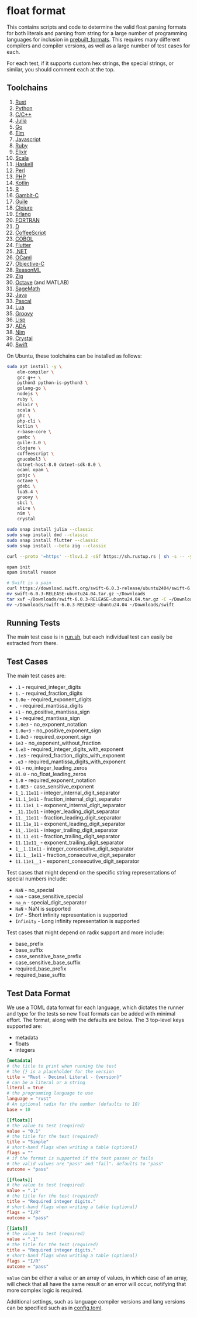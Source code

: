 # float format

This contains scripts and code to determine the valid float parsing formats for both literals and parsing from string for a large number of programming languages for inclusion in [prebuilt_formats](https://github.com/Alexhuszagh/rust-lexical/blob/main/lexical-util/src/prebuilt_formats.rs). This requires many different compilers and compiler versions, as well as a large number of test cases for each.

For each test, if it supports custom hex strings, the special strings, or similar, you should comment each at the top.

## Toolchains

1. [Rust](https://rustup.rs/)
2. [Python](https://www.python.org/downloads/)
3. [C/C++](https://gcc.gnu.org/)
4. [Julia](https://julialang.org/)
5. [Go](https://go.dev/)
6. [Elm](https://elm-lang.org/)
7. [Javascript](https://developer.mozilla.org/en-US/docs/Web/JavaScript)
8. [Ruby](https://www.ruby-lang.org/en/)
9. [Elixir](https://elixir-lang.org/)
10. [Scala](https://www.scala-lang.org/)
11. [Haskell](https://www.haskell.org/ghc/)
12. [Perl](https://www.perl.org/)
13. [PHP](https://www.php.net/)
14. [Kotlin](https://kotlinlang.org/)
15. [R](https://www.r-project.org/)
16. [Gambit-C](https://gambitscheme.org/)
17. [Guile](https://www.gnu.org/software/guile/)
18. [Clojure](https://clojure.org/)
19. [Erlang](https://www.erlang.org/)
20. [FORTRAN](https://fortran-lang.org/)
21. [D](https://dlang.org/)
22. [CoffeeScript](https://coffeescript.org/)
23. [COBOL](https://www.ibm.com/think/topics/cobol)
24. [Flutter](https://flutter.dev/)
25. [.NET](https://learn.microsoft.com/en-us/dotnet/)
26. [OCaml](https://ocaml.org/)
27. [Objective-C](https://developer.apple.com/library/archive/documentation/Cocoa/Conceptual/ProgrammingWithObjectiveC/Introduction/Introduction.html)
28. [ReasonML](https://reasonml.github.io/)
29. [Zig](https://ziglang.org)
30. [Octave](https://octave.org/) (and MATLAB)
31. [SageMath](https://www.sagemath.org/)
32. [Java](https://www.java.com/en/)
33. [Pascal](https://www.lazarus-ide.org/)
34. [Lua](https://www.lua.org/)
35. [Groovy](https://groovy-lang.org/)
36. [Lisp](https://lisp-lang.org/)
37. [ADA](https://ada-lang.io/)
38. [Nim](https://nim-lang.org/)
39. [Crystal](https://crystal-lang.org/)
40. [Swift](https://www.swift.org/)

On Ubuntu, these toolchains can be installed as follows:

```bash
sudo apt install -y \
    elm-compiler \
    gcc g++ \
    python3 python-is-python3 \
    golang-go \
    nodejs \
    ruby \
    elixir \
    scala \
    ghc \
    php-cli \
    kotlin \
    r-base-core \
    gambc \
    guile-3.0 \
    clojure \
    coffeescript \
    gnucobol3 \
    dotnet-host-8.0 dotnet-sdk-8.0 \
    ocaml opam \
    gobjc \
    octave \
    gdebi \
    lua5.4 \
    groovy \
    sbcl \
    alire \
    nim \
    crystal

sudo snap install julia --classic
sudo snap install dmd --classic
sudo snap install flutter --classic
sudo snap install --beta zig --classic

curl --proto '=https' --tlsv1.2 -sSf https://sh.rustup.rs | sh -s -- -y

opam init
opam install reason

# Swift is a pain
curl https://download.swift.org/swift-6.0.3-release/ubuntu2404/swift-6.0.3-RELEASE/swift-6.0.3-RELEASE-ubuntu24.04.tar.gz
mv swift-6.0.3-RELEASE-ubuntu24.04.tar.gz ~/Downloads
tar xvf ~/Downloads/swift-6.0.3-RELEASE-ubuntu24.04.tar.gz -C ~/Downloads/
mv ~/Downloads/swift-6.0.3-RELEASE-ubuntu24.04 ~/Downloads/swift
```

## Running Tests

The main test case is in [run.sh](/scripts/run.sh), but each individual test can easily be extracted from there.

## Test Cases

The main test cases are:
- `.1` - required_integer_digits
- `1.` - required_fraction_digits
- `1.0e` - required_exponent_digits
- `.` - required_mantissa_digits
- `+1` - no_positive_mantissa_sign
- `1` - required_mantissa_sign
- `1.0e3` - no_exponent_notation
- `1.0e+3` - no_positive_exponent_sign
- `1.0e3` - required_exponent_sign
- `1e3` - no_exponent_without_fraction
- `1.e3` - required_integer_digits_with_exponent
- `.1e3` - required_fraction_digits_with_exponent
- `.e3` - required_mantissa_digits_with_exponent
- `01` - no_integer_leading_zeros
- `01.0` - no_float_leading_zeros
- `1.0` - required_exponent_notation
- `1.0E3` - case_sensitive_exponent
- `1_1.11e11` - integer_internal_digit_separator
- `11.1_1e11` - fraction_internal_digit_separator
- `11.11e1_1` - exponent_internal_digit_separator
- `_11.11e11` - integer_leading_digit_separator
- `11._11e11` - fraction_leading_digit_separator
- `11.11e_11` - exponent_leading_digit_separator
- `11_.11e11` - integer_trailing_digit_separator
- `11.11_e11` - fraction_trailing_digit_separator
- `11.11e11_` - exponent_trailing_digit_separator
- `1__1.11e11` - integer_consecutive_digit_separator
- `11.1__1e11` - fraction_consecutive_digit_separator
- `11.11e1__1` - exponent_consecutive_digit_separator

Test cases that might depend on the specific string representations of special numbers include:
- `NaN` - no_special
- `nan` - case_sensitive_special
- `na_n` - special_digit_separator
- `NaN` - NaN is supported
- `Inf` - Short infinity representation is supported
- `Infinity` - Long infinity representation is supported

Test cases that might depend on radix support and more include:
- base_prefix
- base_suffix
- case_sensitive_base_prefix
- case_sensitive_base_suffix
- required_base_prefix
- required_base_suffix

## Test Data Format

We use a TOML data format for each language, which dictates the runner and type for the tests so new float formats can be added with minimal effort. The format, along with the defaults are below. The 3 top-level keys supported are:
- metadata
- floats
- integers

```toml
[metadata]
# the title to print when running the test
# the {} is a placeholder for the version
title = "Rust - Decimal Literal - {version}"
# can be a literal or a string
literal = true
# the programming language to use
language = "rust"
# An optional radix for the number (defaults to 10)
base = 10

[[floats]]
# the value to test (required)
value = "0.1"
# the title for the test (required)
title = "Simple"
# short-hand flags when writing a table (optional)
flags = ""
# if the format is supported if the test passes or fails
# the valid values are "pass" and "fail". defaults to "pass"
outcome = "pass"

[[floats]]
# the value to test (required)
value = ".1"
# the title for the test (required)
title = "Required integer digits."
# short-hand flags when writing a table (optional)
flags = "I/R"
outcome = "pass"

[[ints]]
# the value to test (required)
value = ".1"
# the title for the test (required)
title = "Required integer digits."
# short-hand flags when writing a table (optional)
flags = "I/R"
outcome = "pass"
```

`value` can be either a value or an array of values, in which case of an array, will check that all have the same result or an error will occur, notifying that more complex logic is required.

Additional settings, such as language compiler versions and lang versions can be specified such as in [config.toml](/config.toml).
